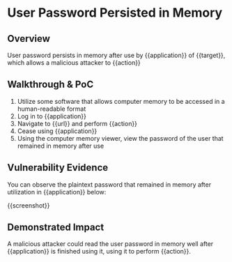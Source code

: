 # User Password Persisted in Memory
## Overview
<!--
Provide a 1-2 sentence description - see http://cveproject.github.io/docs/content/key-details-phrasing.pdf for tips

This format is a good guide:
[VULNTYPE] in [COMPONENT] in [APPLICATION] allows [ATTACKER] to [IMPACT] via [VECTOR]


-->
User password persists in memory after use by {{application}} of {{target}}, which allows a malicious attacker to {{action}}

## Walkthrough & PoC      
<!--
Provide a step-by-step walkthrough on how to access the vulnerable injection point, and how to exploit the vulnerability.
Adding a dot-pointed walkthrough with relevant screenshots will speed triage time and result in faster rewards!

Example:

1. Login to in-scope asset at <www.bugcrowd.com/login>
1. Browse to account page
1. Modify ID token to add single quote
1. View error which states 'SQL Syntax Error'
1. Replace ID value with `1' waitfor delay '00:00:10'; `
-->

1. Utilize some software that allows computer memory to be accessed in a human-readable format
1. Log in to {{application}}
1. Navigate to {{url}} and perform {{action}}
1. Cease using {{application}}
1. Using the computer memory viewer, view the password of the user that remained in memory after use


## Vulnerability Evidence
<!--
Your submission MUST include evidence of the vulnerability and not be theoretical in nature.

For a user password that remained in memory, please include a screenshot or video that demonstrates that the user password is kept in memory after the application has ceased utilizing it.
-->

You can observe the plaintext password that remained in memory after utilization in {{application}} below:

{{screenshot}}

## Demonstrated Impact
<!--
Attempt to abuse the user password in memory further by attempting to use the password to perform additional actions (such as an account takeover). If this is possible, provide a full proof-of-concept here.
-->

A malicious attacker could read the user password in memory well after {{application}} is finished using it, using it to perform {{action}}.
